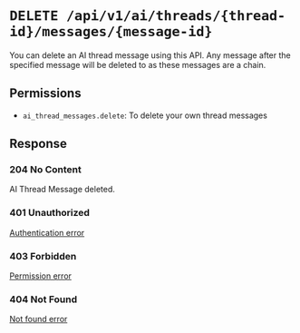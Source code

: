 # `DELETE /api/v1/ai/threads/{thread-id}/messages/{message-id}`
You can delete an AI thread message using this API.
Any message after the specified message will be deleted to as these messages are a chain.


## Permissions

- `ai_thread_messages.delete`: To delete your own thread messages

## Response

### 204 No Content
AI Thread Message deleted.

### 401 Unauthorized
[Authentication error](../../../_globals/authentication-errors.md)

### 403 Forbidden
[Permission error](../../../_globals/permission-errors.md)

### 404 Not Found
[Not found error](../../../_globals/not-found-errors.md)
